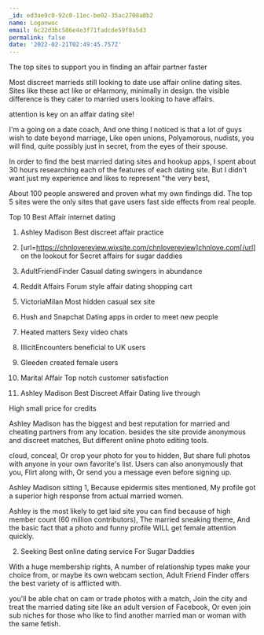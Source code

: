 ```yaml
---
_id: ed3ae9c0-92c0-11ec-be02-35ac2708a8b2
name: Loganwoc
email: 6c22d3bc586e4e3f71fadcde59f8a5d3
permalink: false
date: '2022-02-21T02:49:45.757Z'
---
```

The top sites to support you in finding an affair partner faster

Most discreet marrieds still looking to date use affair online dating sites. Sites like these act like or eHarmony, minimally in design. the visible difference is they cater to married users looking to have affairs.

attention is key on an affair dating site!

I'm a going on a date coach, And one thing I noticed is that a lot of guys wish to date beyond marriage, Like open unions, Polyamorous, nudists, you will find, quite possibly just in secret, from the eyes of their spouse.

In order to find the best married dating sites and hookup apps, I spent about 30 hours researching each of the features of each dating site. But I didn't want just my experience and likes to represent "the very best,

About 100 people answered and proven what my own findings did. The top 5 sites were the only sites that gave users fast side effects from real people.

Top 10 Best Affair internet dating

1. Ashley Madison Best discreet affair practice

2. [url=https://chnlovereview.wixsite.com/chnlovereview]chnlove.com[/url] on the lookout for Secret affairs for sugar daddies

3. AdultFriendFinder Casual dating swingers in abundance

4. Reddit Affairs Forum style affair dating shopping cart

5. VictoriaMilan Most hidden casual sex site

6. Hush and Snapchat Dating apps in order to meet new people

7. Heated matters Sexy video chats

8. IllicitEncounters beneficial to UK users

9. Gleeden created female users

10. Marital Affair Top notch customer satisfaction

1. Ashley Madison Best Discreet Affair Dating live through

High small price for credits

Ashley Madison has the biggest and best reputation for married and cheating partners from any location. besides the site provide anonymous and discreet matches, But different online photo editing tools.

cloud, conceal, Or crop your photo for you to hidden, But share full photos with anyone in your own favorite's list. Users can also anonymously that you, Flirt along with, Or send you a message even before signing up.

Ashley Madison sitting 1, Because epidermis sites mentioned, My profile got a superior high response from actual married women.

Ashley is the most likely to get laid site you can find because of high member count (60 million contributors), The married sneaking theme, And the basic fact that a photo and funny profile WILL get female attention quickly.

2. Seeking Best online dating service For Sugar Daddies

With a huge membership rights, A number of relationship types make your choice from, or maybe its own webcam section, Adult Friend Finder offers the best variety of is afflicted with.

you'll be able chat on cam or trade photos with a match, Join the city and treat the married dating site like an adult version of Facebook, Or even join sub niches for those who like to find another married man or woman with the same fetish.
